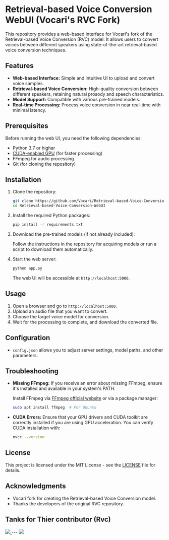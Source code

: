 
# Retrieval-based Voice Conversion WebUI (Vocari's RVC Fork)

This repository provides a web-based interface for Vocari's fork of the Retrieval-based Voice Conversion (RVC) model. It allows users to convert voices between different speakers using state-of-the-art retrieval-based voice conversion techniques.

## Features

- **Web-based Interface:** Simple and intuitive UI to upload and convert voice samples.
- **Retrieval-based Voice Conversion:** High-quality conversion between different speakers, retaining natural prosody and speech characteristics.
- **Model Support:** Compatible with various pre-trained models.
- **Real-time Processing:** Process voice conversion in near real-time with minimal latency.
  
## Prerequisites

Before running the web UI, you need the following dependencies:

- Python 3.7 or higher
- [CUDA-enabled GPU](https://developer.nvidia.com/cuda-zone) (for faster processing)
- FFmpeg for audio processing
- Git (for cloning the repository)

## Installation

1. Clone the repository:

   ```bash
   git clone https://github.com/Vocari/Retrieval-based-Voice-Conversion-WebUI.git
   cd Retrieval-based-Voice-Conversion-WebUI
   ```

2. Install the required Python packages:

   ```bash
   pip install -r requirements.txt
   ```

3. Download the pre-trained models (if not already included):

   Follow the instructions in the repository for acquiring models or run a script to download them automatically.

4. Start the web server:

   ```bash
   python app.py
   ```

   The web UI will be accessible at `http://localhost:5000`.

## Usage

1. Open a browser and go to `http://localhost:5000`.
2. Upload an audio file that you want to convert.
3. Choose the target voice model for conversion.
4. Wait for the processing to complete, and download the converted file.

## Configuration

- `config.json` allows you to adjust server settings, model paths, and other parameters.
  
## Troubleshooting

- **Missing FFmpeg:** If you receive an error about missing FFmpeg, ensure it's installed and available in your system's PATH.
  
  Install FFmpeg via [FFmpeg official website](https://ffmpeg.org/download.html) or via a package manager:
  
  ```bash
  sudo apt install ffmpeg  # For Ubuntu
  ```

- **CUDA Errors:** Ensure that your GPU drivers and CUDA toolkit are correctly installed if you are using GPU acceleration. You can verify CUDA installation with:
  
  ```bash
  nvcc --version
  ```

## License

This project is licensed under the MIT License - see the [LICENSE](LICENSE) file for details.

## Acknowledgments

- Vocari fork for creating the Retrieval-based Voice Conversion model.
- Thanks the developers of the original RVC repository.






## Tanks for Thier contributor (Rvc)
<a href="https://github.com/RVC-Project/Retrieval-based-Voice-Conversion-WebUI/graphs/contributors" target="_blank">
  <img src="https://contrib.rocks/image?repo=RVC-Project/Retrieval-based-Voice-Conversion-WebUI" />
</a>
---

<a href="https://github.com/Vocari/Retrieval-based-Voice-Conversion-WebUI/graphs/contributors" target="_blank">
  <img src="https://contrib.rocks/image?repo=Vocari/Retrieval-based-Voice-Conversion-WebUI" />
</a>
